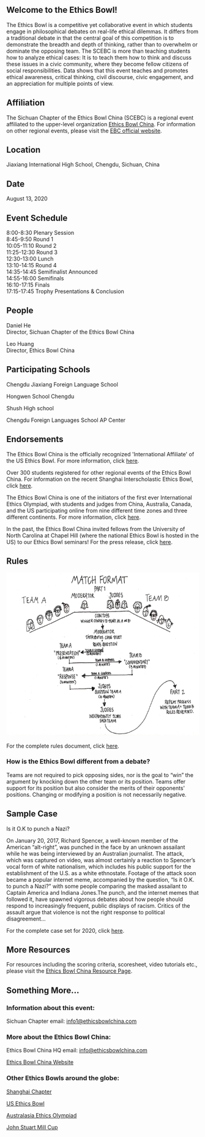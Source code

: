 ## Welcome to the Ethics Bowl!

The Ethics Bowl is a competitive yet collaborative event in which students engage in philosophical debates on real-life ethical dilemmas. It differs from a traditional debate in that the central goal of this competition is to demonstrate the breadth and depth of thinking, rather than to overwhelm or dominate the opposing team. The SCEBC is more than teaching students how to analyze ethical cases: It is to teach them how to think and discuss these issues in a civic community, where they become fellow citizens of social responsibilities. Data shows that this event teaches and promotes ethical awareness, critical thinking, civil discourse, civic engagement, and an appreciation for multiple points of view.

## Affiliation

The Sichuan Chapter of the Ethics Bowl China (SCEBC) is a regional event affiliated to the upper-level organization <a href="https://ethicsbowlchina.com">Ethics Bowl China</a>. For information on other regional events, please visit the <a href="https://ethicsbowlchina.com">EBC official website</a>.

## Location

Jiaxiang International High School, Chengdu, Sichuan, China

## Date

August 13, 2020

## Event Schedule

8:00-8:30 Plenary Session  
8:45-9:50 Round 1  
10:05-11:10 Round 2  
11:25-12:30 Round 3  
12:30-13:00 Lunch  
13:10-14:15 Round 4  
14:35-14:45 Semifinalist Announced  
14:55-16:00 Semifinals  
16:10-17:15 Finals  
17:15-17:45 Trophy Presentations & Conclusion

## People

Daniel He  
Director, Sichuan Chapter of the Ethics Bowl China

Leo Huang  
Director, Ethics Bowl China

## Participating Schools

Chengdu Jiaxiang Foreign Language School

Hongwen School Chengdu

Shush High school

Chengdu Foreign Languages School AP Center

## Endorsements

The Ethics Bowl China is the officially recognized 'International Affiliate' of the US Ethics Bowl. For more information, click <a href="http://nhseb.unc.edu">here</a>.

Over 300 students registered for other regional events of the Ethics Bowl China. For information on the recent Shanghai Interscholastic Ethics Bowl, click <a href="https://sieb.ethicsbowlchina.com">here</a>.

The Ethics Bowl China is one of the initiators of the first ever International Ethics Olympiad, with students and judges from China, Australia, Canada, and the US participating online from nine different time zones and three different continents. For more information, click <a href="https://rb.gy/fv8exc">here</a>.

In the past, the Ethics Bowl China invited fellows from the University of North Carolina at Chapel Hill (where the national Ethics Bowl is hosted in the US) to our Ethics Bowl seminars! For the press release, click <a href="https://sieb.ethicsbowlchina.com/anet.html">here</a>.

## Rules

![Rules](rules.png)

For the complete rules document, click <a href="https://ethicsbowlchina.com/resources.html">here</a>.

### How is the Ethics Bowl different from a debate?

Teams are not required to pick opposing sides, nor is the goal to “win” the argument by knocking down the other team or its position. Teams offer support for its position but also consider the merits of their opponents' positions. Changing or modifying a position is not necessarily negative.

## Sample Case

Is it O.K to punch a Nazi?

On January 20, 2017, Richard Spencer, a well-known member of the American “alt-right”, was punched in the face by an unknown assailant while he was being interviewed by an Australian journalist. The attack, which was captured on video, was almost certainly a reaction to Spencer’s vocal form of white nationalism, which includes his public support for the establishment of the U.S. as a white ethnostate. Footage of the attack soon became a popular internet meme, accompanied by the question, “Is it O.K. to punch a Nazi?” with some people comparing the masked assailant to Captain America and Indiana Jones.The punch, and the internet memes that followed it, have spawned vigorous debates about how people should respond to increasingly frequent, public displays of racism. Critics of the assault argue that violence is not the right response to political disagreement...

For the complete case set for 2020, click <a href="https://ethicsbowlchina.com/resources.html">here</a>.

## More Resources

For resources including the scoring criteria, scoresheet, video tutorials etc., please visit the <a href="https://ethicsbowlchina.com/resources.html">Ethics Bowl China Resource Page</a>.

## Something More...

### Information about this event:

Sichuan Chapter email: info1@ethicsbowlchina.com

### More about the Ethics Bowl China:

Ethics Bowl China HQ email: info@ethicsbowlchina.com

<a href="https://ethicsbowlchina.com">Ethics Bowl China Website</a>

### Other Ethics Bowls around the globe:

<a href="https://sieb.ethicsbowlchina.com">Shanghai Chapter</a>

<a href="http://nhseb.unc.edu">US Ethics Bowl</a>

<a href="https://www.ethicsolympiad.org">Australasia Ethics Olympiad</a>

<a href="http://millcup.wp.st-andrews.ac.uk">John Stuart Mill Cup</a>
